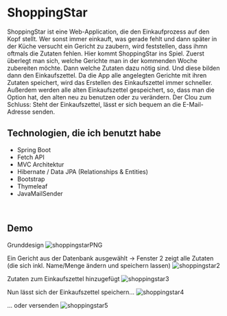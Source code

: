 # ShoppingStar
ShoppingStar ist eine Web-Application, die den Einkaufprozess auf den Kopf stellt. Wer sonst immer einkauft, was gerade fehlt und dann später in der Küche versucht ein Gericht zu zaubern, wird feststellen, dass ihmn oftmals die Zutaten fehlen.
Hier kommt ShoppingStar ins Spiel. Zuerst überlegt man sich, welche Gerichte man in der kommenden Woche zubereiten möchte. Dann welche Zutaten dazu nötig sind. Und diese bilden dann den Einkaufszettel. Da die App alle angelegten Gerichte mit ihren Zutaten speichert, wird das Erstellen des Einkaufszettel immer schneller. Außerdem werden alle alten Einkaufszettel gespeichert, so, dass man die Option hat, den alten neu zu benutzen oder zu verändern.
Der Clou zum Schluss: Steht der Einkaufszettel, lässt er sich bequem an die E-Mail-Adresse senden.


## Technologien, die ich benutzt habe
- Spring Boot
- Fetch API
- MVC Architektur
- Hibernate / Data JPA (Relationships & Entities)
- Bootstrap
- Thymeleaf
- JavaMailSender


&nbsp;
&nbsp;

## Demo
Grunddesign
![shoppingstarPNG](https://user-images.githubusercontent.com/78162213/233414204-956a0c50-38b4-4d33-b4f3-69c34f1da596.PNG)

Ein Gericht aus der Datenbank ausgewählt -> Fenster 2 zeigt alle Zutaten (die sich inkl. Name/Menge ändern und speichern lassen)
![shoppingstar2](https://user-images.githubusercontent.com/78162213/233414222-29a2419c-0399-4784-b300-feab3276f46b.PNG)

Zutaten zum Einkaufszettel hinzugefügt
![shoppingstar3](https://user-images.githubusercontent.com/78162213/233414234-508d511e-172a-4a9e-ae94-c00469a76b9c.png)

Nun lässt sich der Einkaufszettel speichern...
![shoppingstar4](https://user-images.githubusercontent.com/78162213/233414251-e2d781d5-d340-4d99-9627-0c728305a88e.png)

... oder versenden
![shoppingstar5](https://user-images.githubusercontent.com/78162213/233414260-392bfa88-5bff-4b88-b8ad-916f6b07dbf6.png)
